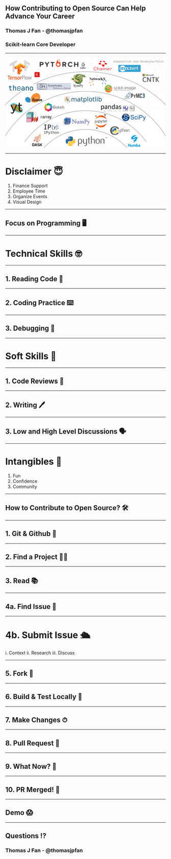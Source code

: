 ## How Contributing to Open Source Can Help Advance Your Career

### Thomas J Fan - @thomasjpfan

### Scikit-learn Core Developer

---

![](python-ecosystem.png)

---

# Disclaimer 😇

1. Finance Support
2. Employee Time
3. Organize Events
4. Visual Design

---

## Focus on Programming 🖥

---

# Technical Skills 🤓

---

## 1. Reading Code 📖

---

## 2. Coding Practice ⌨️

---

## 3. Debugging 🐛

---

# Soft Skills 🍦

---

## 1. Code Reviews 🔬

---

## 2. Writing 🖊

---

## 3. Low and High Level Discussions 🗣

---

# Intangibles 🤗

1. Fun
2. Confidence
3. Community

---

## How to Contribute to Open Source? 🛠

---

## 1. Git & Github 🗿

---

## 2. Find a Project 🕵️‍♂️

---

## 3. Read 📚

---

## 4a. Find Issue 🔭

---

# 4b. Submit Issue 🛳

i. Context
ii. Research
iii. Discuss

---

## 5. Fork 🍴

---

## 6. Build & Test Locally 🧱

---

## 7. Make Changes ⏱

---

## 8. Pull Request 🥳

---

## 9. What Now? 🥴

---

## 10. PR Merged! 🚀

---

## Demo 😱

---

## Questions ⁉️

### Thomas J Fan - @thomasjpfan

